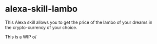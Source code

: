 # alexa-skill-lambo

This Alexa skill allows you to get the price of the lambo of your dreams in the crypto-currency of your choice.

This is a WIP o/
